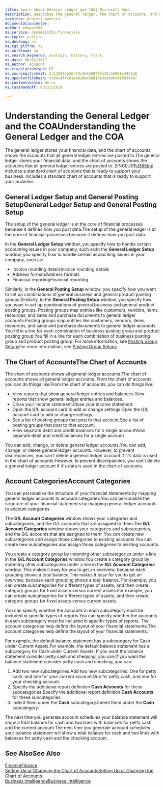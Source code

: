 ```yaml
---
title: Learn About General Ledger and COA| Microsoft Docs
description: Describes the general ledger, the chart of accounts, and account categories.
services: project-madeira
documentationcenter: 
author: edupont04
ms.service: dynamics365-financials
ms.topic: article
ms.devlang: na
ms.tgt_pltfrm: na
ms.workload: na
ms.search.keywords: analysis, history, track
ms.date: 06/02/2017
ms.author: edupont
ms.translationtype: HT
ms.sourcegitcommit: 2c13559bb3dc44cdb61697f5135c5b931e34d2a8
ms.openlocfilehash: 63d414f4c81a9e20b4bb81b632edd9c91fb34a87
ms.contentlocale: en-nz
ms.lasthandoff: 03/22/2018

---
```

# <a name="understanding-the-general-ledger-and-the-coa"></a><span data-ttu-id="7bf08-103">Understanding the General Ledger and the COA</span><span class="sxs-lookup"><span data-stu-id="7bf08-103">Understanding the General Ledger and the COA</span></span>
<span data-ttu-id="7bf08-104">The general ledger stores your financial data, and the chart of accounts shows the accounts that all general ledger entries are posted to.</span><span class="sxs-lookup"><span data-stu-id="7bf08-104">The general ledger stores your financial data, and the chart of accounts shows the accounts that all general ledger entries are posted to.</span></span> [!INCLUDE[d365fin](includes/d365fin_md.md)]<span data-ttu-id="7bf08-105"> includes a standard chart of accounts that is ready to support your business.</span><span class="sxs-lookup"><span data-stu-id="7bf08-105"> includes a standard chart of accounts that is ready to support your business.</span></span>

## <a name="general-ledger-setup-and-general-posting-setup"></a><span data-ttu-id="7bf08-106">General Ledger Setup and General Posting Setup</span><span class="sxs-lookup"><span data-stu-id="7bf08-106">General Ledger Setup and General Posting Setup</span></span>
<span data-ttu-id="7bf08-107">The setup of the general ledger is at the core of financial processes because it defines how you post data.</span><span class="sxs-lookup"><span data-stu-id="7bf08-107">The setup of the general ledger is at the core of financial processes because it defines how you post data.</span></span>  

<span data-ttu-id="7bf08-108">In the **General Ledger Setup** window, you specify how to handle certain accounting issues in your company, such as:</span><span class="sxs-lookup"><span data-stu-id="7bf08-108">In the **General Ledger Setup** window, you specify how to handle certain accounting issues in your company, such as:</span></span>  

* <span data-ttu-id="7bf08-109">Invoice rounding details</span><span class="sxs-lookup"><span data-stu-id="7bf08-109">Invoice rounding details</span></span>  
* <span data-ttu-id="7bf08-110">Address formats</span><span class="sxs-lookup"><span data-stu-id="7bf08-110">Address formats</span></span>  
* <span data-ttu-id="7bf08-111">Financial reporting</span><span class="sxs-lookup"><span data-stu-id="7bf08-111">Financial reporting</span></span>  

<span data-ttu-id="7bf08-112">Similarly, in the **General Posting Setup** window, you specify how you want to set up combinations of general business and general product posting groups.</span><span class="sxs-lookup"><span data-stu-id="7bf08-112">Similarly, in the **General Posting Setup** window, you specify how you want to set up combinations of general business and general product posting groups.</span></span> <span data-ttu-id="7bf08-113">Posting groups map entities like customers, vendors, items, resources, and sales and purchase documents to general ledger accounts.</span><span class="sxs-lookup"><span data-stu-id="7bf08-113">Posting groups map entities like customers, vendors, items, resources, and sales and purchase documents to general ledger accounts.</span></span> <span data-ttu-id="7bf08-114">You fill in a line for each combination of business posting group and product posting group.</span><span class="sxs-lookup"><span data-stu-id="7bf08-114">You fill in a line for each combination of business posting group and product posting group.</span></span> <span data-ttu-id="7bf08-115">For more information, see [Posting Group Setups](finance-posting-groups.md)</span><span class="sxs-lookup"><span data-stu-id="7bf08-115">For more information, see [Posting Group Setups](finance-posting-groups.md)</span></span>  

## <a name="the-chart-of-accounts"></a><span data-ttu-id="7bf08-116">The Chart of Accounts</span><span class="sxs-lookup"><span data-stu-id="7bf08-116">The Chart of Accounts</span></span>
<span data-ttu-id="7bf08-117">The chart of accounts shows all general ledger accounts.</span><span class="sxs-lookup"><span data-stu-id="7bf08-117">The chart of accounts shows all general ledger accounts.</span></span> <span data-ttu-id="7bf08-118">From the chart of accounts, you can do things like:</span><span class="sxs-lookup"><span data-stu-id="7bf08-118">From the chart of accounts, you can do things like:</span></span>  

* <span data-ttu-id="7bf08-119">View reports that show general ledger entries and balances.</span><span class="sxs-lookup"><span data-stu-id="7bf08-119">View reports that show general ledger entries and balances.</span></span>  
* <span data-ttu-id="7bf08-120">Close your income statement.</span><span class="sxs-lookup"><span data-stu-id="7bf08-120">Close your income statement.</span></span>  
* <span data-ttu-id="7bf08-121">Open the G/L account card to add or change settings.</span><span class="sxs-lookup"><span data-stu-id="7bf08-121">Open the G/L account card to add or change settings.</span></span>  
* <span data-ttu-id="7bf08-122">See a list of posting groups that post to that account.</span><span class="sxs-lookup"><span data-stu-id="7bf08-122">See a list of posting groups that post to that account.</span></span>
* <span data-ttu-id="7bf08-123">View separate debit and credit balances for a single account</span><span class="sxs-lookup"><span data-stu-id="7bf08-123">View separate debit and credit balances for a single account</span></span>  

<span data-ttu-id="7bf08-124">You can add, change, or delete general ledger accounts.</span><span class="sxs-lookup"><span data-stu-id="7bf08-124">You can add, change, or delete general ledger accounts.</span></span> <span data-ttu-id="7bf08-125">However, to prevent discrepancies, you can't delete a general ledger account if it's data is used in the chart of accounts.</span><span class="sxs-lookup"><span data-stu-id="7bf08-125">However, to prevent discrepancies, you can't delete a general ledger account if it's data is used in the chart of accounts.</span></span>  

## <a name="account-categories"></a><span data-ttu-id="7bf08-126">Account Categories</span><span class="sxs-lookup"><span data-stu-id="7bf08-126">Account Categories</span></span>
<span data-ttu-id="7bf08-127">You can personalise the structure of your financial statements by mapping general ledger accounts to account categories.</span><span class="sxs-lookup"><span data-stu-id="7bf08-127">You can personalize the structure of your financial statements by mapping general ledger accounts to account categories.</span></span>  

<span data-ttu-id="7bf08-128">The **G/L Account Categories** window shows your categories and subcategories, and the G/L accounts that are assigned to them.</span><span class="sxs-lookup"><span data-stu-id="7bf08-128">The **G/L Account Categories** window shows your categories and subcategories, and the G/L accounts that are assigned to them.</span></span> <span data-ttu-id="7bf08-129">You can create new subcategories and assign those categories to existing accounts.</span><span class="sxs-lookup"><span data-stu-id="7bf08-129">You can create new subcategories and assign those categories to existing accounts.</span></span>  

<span data-ttu-id="7bf08-130">You create a category group by indenting other subcategories under a line in the **G/L Account Categories** window.</span><span class="sxs-lookup"><span data-stu-id="7bf08-130">You create a category group by indenting other subcategories under a line in the **G/L Account Categories** window.</span></span> <span data-ttu-id="7bf08-131">This makes it easy for you to get an overview, because each grouping shows a total balance.</span><span class="sxs-lookup"><span data-stu-id="7bf08-131">This makes it easy for you to get an overview, because each grouping shows a total balance.</span></span> <span data-ttu-id="7bf08-132">For example, you can create subcategories for different types of assets, and then create category groups for fixed assets versus current assets.</span><span class="sxs-lookup"><span data-stu-id="7bf08-132">For example, you can create subcategories for different types of assets, and then create category groups for fixed assets versus current assets.</span></span>  

<span data-ttu-id="7bf08-133">You can specify whether the accounts in each subcategory must be included in specific types of reports.</span><span class="sxs-lookup"><span data-stu-id="7bf08-133">You can specify whether the accounts in each subcategory must be included in specific types of reports.</span></span> <span data-ttu-id="7bf08-134">The account categories help define the layout of your financial statements.</span><span class="sxs-lookup"><span data-stu-id="7bf08-134">The account categories help define the layout of your financial statements.</span></span>  

<span data-ttu-id="7bf08-135">For example, the default balance statement has a subcategory for Cash under Current Assets.</span><span class="sxs-lookup"><span data-stu-id="7bf08-135">For example, the default balance statement has a subcategory for Cash under Current Assets.</span></span> <span data-ttu-id="7bf08-136">If you want the balance statement consider petty cash and chequing, you can:</span><span class="sxs-lookup"><span data-stu-id="7bf08-136">If you want the balance statement consider petty cash and checking, you can:</span></span>  

1. <span data-ttu-id="7bf08-137">Add two new subcategories.</span><span class="sxs-lookup"><span data-stu-id="7bf08-137">Add two new subcategories.</span></span> <span data-ttu-id="7bf08-138">One for petty cash, and one for your current account.</span><span class="sxs-lookup"><span data-stu-id="7bf08-138">One for petty cash, and one for your checking account.</span></span>  
2. <span data-ttu-id="7bf08-139">Specify the additional report definition **Cash Accounts** for these subcategories.</span><span class="sxs-lookup"><span data-stu-id="7bf08-139">Specify the additional report definition **Cash Accounts** for these subcategories.</span></span>  
3. <span data-ttu-id="7bf08-140">Indent them under the **Cash** subcategory.</span><span class="sxs-lookup"><span data-stu-id="7bf08-140">Indent them under the **Cash** subcategory.</span></span>  

<span data-ttu-id="7bf08-141">The next time you generate account schedules your balance statement will show a total balance for cash and two lines with balances for petty cash and the current account.</span><span class="sxs-lookup"><span data-stu-id="7bf08-141">The next time you generate account schedules your balance statement will show a total balance for cash and two lines with balances for petty cash and the checking account.</span></span>  

## <a name="see-also"></a><span data-ttu-id="7bf08-142">See Also</span><span class="sxs-lookup"><span data-stu-id="7bf08-142">See Also</span></span>
[<span data-ttu-id="7bf08-143">Finance</span><span class="sxs-lookup"><span data-stu-id="7bf08-143">Finance</span></span>](finance.md)  
[<span data-ttu-id="7bf08-144">Setting Up or Changing the Chart of Accounts</span><span class="sxs-lookup"><span data-stu-id="7bf08-144">Setting Up or Changing the Chart of Accounts</span></span>](finance-setup-chart-accounts.md)  
[<span data-ttu-id="7bf08-145">Business Intelligence</span><span class="sxs-lookup"><span data-stu-id="7bf08-145">Business Intelligence</span></span>](bi.md)  

